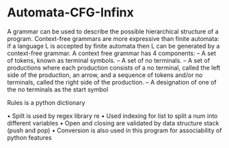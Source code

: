 # Automata-CFG-Infinx
A grammar can be used to describe the possible hierarchical structure of a program. Context-free grammars are more expressive than finite automata: if a language L is  accepted by finite automata then L can be generated by a context-free grammar. A context free grammar has 4 components: – A set of tokens, known as terminal  symbols. – A set of no terminals. – A set of productions where each production consists  of a no terminal, called the left side of the production, an arrow, and a sequence of tokens  and/or no terminals, called the right side of the production. – A designation of one of the  no terminals as the start symbol


 Rules is a python dictionary
 
• Spilt is used by regex library re
• Used indexing for list to split a num into different variables
• Open and closing are validated by data structure stack (push and 
pop)
• Conversion is also used in this program for associability of python 
features
